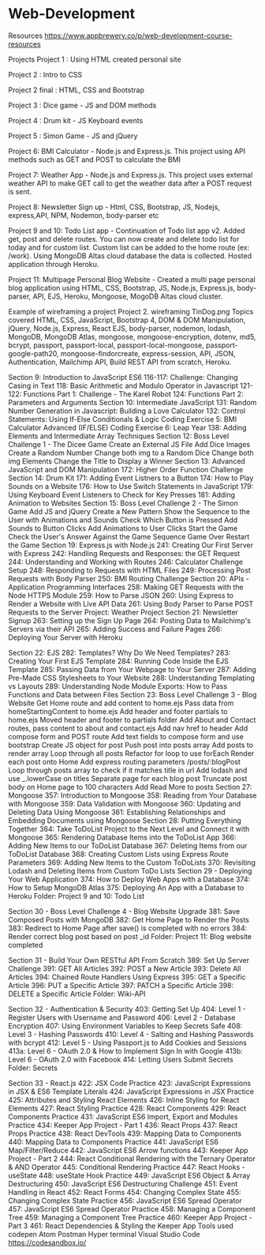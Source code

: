 # Web-Development

Resources
https://www.appbrewery.co/p/web-development-course-resources

Projects
Project 1 : Using HTML created personal site 

Project 2 : Intro to CSS

Project 2 final : HTML, CSS and Bootstrap 

Project 3 : Dice game - JS and DOM methods

Project 4 : Drum kit - JS Keyboard events

Project 5 : Simon Game - JS and jQuery 

Project 6: BMI Calculator - Node.js and Express.js. This project using API methods such as GET and POST to calculate the BMI


Project 7: Weather App - Node.js and Express.js. This project uses external weather API to make GET call to get the weather data after a POST request is sent.


Project 8: Newsletter Sign up - Html, CSS, Bootstrap, JS, Nodejs, express,API, NPM, Nodemon, body-parser etc 

Project 9 and 10: Todo List app - Continuation of Todo list app v2. Added get, post and delete routes. You can now create and delete todo list for today and for custom list. Custom list can be added to the home route (ex: /work). Using MongoDB Altas cloud database the data is collected. Hosted application through Heroku. 

Project 11: Multipage Personal Blog Website - Created a multi page personal blog application using HTML, CSS, Bootstrap, JS, Node.js, Express.js, body-parser, API, EJS, Heroku, Mongoose, MogoDB Altas cloud cluster.

Example of wireframing a project
Project 2. wireframing TinDog.png
Topics covered
HTML, CSS, JavaScript, Bootstrap 4, DOM & DOM Manipulation, jQuery, Node.js, Express, React EJS, body-parser, nodemon, lodash, MongoDB, MongoDB Atlas, mongoose, mongoose-encryption, dotenv, md5, bcrypt, passport, passport-local, passport-local-mongoose, passport-google-path20, mongoose-findorcreate, express-session, API, JSON, Authentication, Mailchimp API, Build REST API from scratch, Heroku.

Section 9: Introduction to JavaScript ES6
116-117: Challenge: Changing Casing in Text
118: Basic Arithmetic and Modulo Operator in Javascript
121-122: Functions Part 1: Challenge - The Karel Robot
124: Functions Part 2: Parameters and Arguments
Section 10: Intermediate JavaScript
131: Random Number Generation in Javascript: Building a Love Calculator
132: Control Statements: Using If-Else Conditionals & Logic
Coding Exercise 5: BMI Calculator Advanced (IF/ELSE)
Coding Exercise 6: Leap Year
138: Adding Elements and Intermediate Array Techniques
Section 12: Boss Level Challenge 1 - The Dicee Game
Create an External JS File
Add Dice Images
Create a Random Number
Change both img to a Random Dice
Change both img Elements
Change the Title to Display a Winner
Section 13: Advanced JavaScript and DOM Manipulation
172: Higher Order Function Challenge
Section 14: Drum Kit
171: Adding Event Listners to a Button
174: How to Play Sounds on a Website
176: How to Use Switch Statements in JavaScript
179: Using Keyboard Event Listeners to Check for Key Presses
181: Adding Animation to Websites
Section 15: Boss Level Challenge 2 - The Simon Game
Add JS and jQuery
Create a New Pattern
Show the Sequence to the User with Animations and Sounds
Check Which Button is Pressed
Add Sounds to Button Clicks
Add Animations to User Clicks
Start the Game
Check the User's Answer Against the Game Sequence
Game Over
Restart the Game
Section 19: Express.js with Node.js
241: Creating Our First Server with Express
242: Handling Requests and Responses: the GET Request
244: Understanding and Working with Routes
246: Calculator Challenge Setup
248: Responding to Requests with HTML Files
249: Processing Post Requests with Body Parser
250: BMI Routing Challenge
Section 20: APIs - Application Programming Interfaces
258: Making GET Requests with the Node HTTPS Module
259: How to Parse JSON
260: Using Express to Render a Website with Live API Data
261: Using Body Parser to Parse POST Requests to the Server Project: Weather Project
Section 21: Newsletter Signup
263: Setting up the Sign Up Page
264: Posting Data to Mailchimp's Servers via their API
265: Adding Success and Failure Pages
266: Deploying Your Server with Heroku


Section 22: EJS
282: Templates? Why Do We Need Templates?
283: Creating Your First EJS Template
284: Running Code Inside the EJS Template
285: Passing Data from Your Webpage to Your Server
287: Adding Pre-Made CSS Stylesheets to Your Website
288: Understanding Templating vs Layouts
289: Understanding Node Module Exports: How to Pass Functions and Data between Files
Section 23: Boss Level Challenge 3 - Blog Website
Get Home route and add content to home.ejs
Pass data from homeStartingContent to home.ejs
Add header and footer partials to home.ejs
Moved header and footer to partials folder
Add About and Contact routes, pass content to about and contact.ejs
Add nav href to header
Add compose form and POST route
Add text fields to compose form and use bootstrap
Create JS object for post
Push post into posts array
Add posts to render array
Loop through all posts
Refactor for loop to use forEach
Render each post onto Home
Add express routing parameters /posts/:blogPost
Loop through posts array to check if it matches title in url
Add lodash and use _.lowerCase on titles
Separate page for each blog post
Truncate post body on Home page to 100 characters
Add Read More to posts
Section 27: Mongoose
357: Introduction to Mongoose
358: Reading from Your Database with Mongoose
359: Data Validation with Mongoose
360: Updating and Deleting Data Using Mongoose
361: Establishing Relationships and Embedding Documents using Mongoose
Section 28: Putting Everything Together
364: Take ToDoList Project to the Next Level and Connect it with Mongoose
365: Rendering Database Items into the ToDoList App
366: Adding New Items to our ToDoList Database
367: Deleting Items from our ToDoList Database
368: Creating Custom Lists using Express Route Parameters
369: Adding New Items to the Custom ToDoLists
370: Revisiting Lodash and Deleting Items from Custom ToDo Lists
Section 29 - Deploying Your Web Application
374: How to Deploy Web Apps with a Database
374: How to Setup MongoDB Atlas
375: Deploying An App with a Database to Heroku
Folder: Project 9 and 10: Todo List

Section 30 - Boss Level Challenge 4 - Blog Website Upgrade
381: Save Composed Posts with MongoDB
382: Get Home Page to Render the Posts
383: Redirect to Home Page after save() is completed with no errors
384: Render correct blog post based on post _id
Folder: Project 11: Blog website completed 

Section 31 - Build Your Own RESTful API From Scratch
389: Set Up Server Challenge
391: GET All Articles
392: POST a New Article
393: Delete All Articles
394: Chained Route Handlers Using Express
395: GET a Specific Article
396: PUT a Specific Article
397: PATCH a Specific Article
398: DELETE a Specific Article
Folder: Wiki-API

Section 32 - Authentication & Security
403: Getting Set Up
404: Level 1 - Register Users with Username and Password
406: Level 2 - Database Encryption
407: Using Environment Variables to Keep Secrets Safe
408: Level 3 - Hashing Passwords
410: Level 4 - Salting and Hashing Passwords with bcrypt
412: Level 5 - Using Passport.js to Add Cookies and Sessions
413a: Level 6 - OAuth 2.0 & How to Implement Sign In with Google
413b: Level 6 - OAuth 2.0 with Facebook
414: Letting Users Submit Secrets
Folder: Secrets

Section 33 - React.js
422: JSX Code Practice
423: JavaScript Expressions in JSX & ES6 Template Literals
424: JavaScript Expressions in JSX Practice
425: Attributes and Styling React Elements
426: Inline Styling for React Elements
427: React Styling Practice
428: React Components
429: React Components Practice
431: JavaScript ES6 Import, Export and Modules Practice
434: Keeper App Project - Part 1
436: React Props
437: React Props Practice
438: React DevTools 
439: Mapping Data to Components
440: Mapping Data to Components Practice 
441: JavaScript ES6 Map/Filter/Reduce
442: JavaScript ES6 Arrow functions
443: Keeper App Project - Part 2
444: React Conditional Rendering with the Ternary Operator & AND Operator
445: Conditional Rendering Practice 
447: React Hooks - useState
448: useState Hook Practice
449: JavaScript ES6 Object & Array Destructuring
450: JavaScript ES6 Destructuring Challenge
451: Event Handling in React
452: React Forms
454: Changing Complex State
455: Changing Complex State Practice
456: JavaScript ES6 Spread Operator
457: JavaScript ES6 Spread Operator Practice
458: Managing a Component Tree
459: Managing a Component Tree Practice
460: Keeper App Project - Part 3
461: React Dependencies & Styling the Keeper App 
Tools used
codepen
Atom
Postman
Hyper terminal
Visual Studio Code
https://codesandbox.io/
